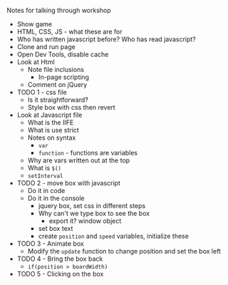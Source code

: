 Notes for talking through workshop

* Show game
* HTML, CSS, JS - what these are for
* Who has written javascript before? Who has read javascript?
* Clone and run page
* Open Dev Tools, disable cache
* Look at Html
  * Note file inclusions
    * In-page scripting
  * Comment on jQuery
* TODO 1 - css file
  * Is it straightforward?
  * Style box with css then revert
* Look at Javascript file
  * What is the IIFE
  * What is use strict
  * Notes on syntax
    * `var`
    * `function` - functions are variables
  * Why are vars written out at the top
  * What is `$()`
  * `setInterval`
* TODO 2 - move box with javascript
  * Do it in code
  * Do it in the console
    * jquery box, set css in different steps
    * Why can't we type box to see the box
      * export it? window object
    * set box text
    * create `position` and `speed` variables, initialize these
* TODO 3 - Animate box  
  * Modify the `update` function to change position and set the box left
* TODO 4 - Bring the box back
  * `if(position > boardWidth)`
* TODO 5 - Clicking on the box 
